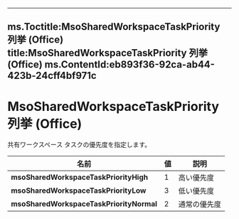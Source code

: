 

---
ms.Toctitle:MsoSharedWorkspaceTaskPriority 列挙 (Office)
title:MsoSharedWorkspaceTaskPriority 列挙 (Office)
ms.ContentId:eb893f36-92ca-ab44-423b-24cff4bf971c
---
# MsoSharedWorkspaceTaskPriority 列挙 (Office)




共有ワークスペース タスクの優先度を指定します。

|**名前**|**値**|**説明**|
|---|---|---|
|**msoSharedWorkspaceTaskPriorityHigh**|1|高い優先度|
|**msoSharedWorkspaceTaskPriorityLow**|3|低い優先度|
|**msoSharedWorkspaceTaskPriorityNormal**|2|通常の優先度|




